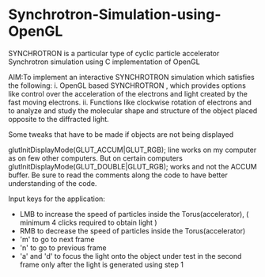 # Synchrotron-Simulation-using-OpenGL
 SYNCHROTRON is a particular type of cyclic particle accelerator 
 Synchrotron simulation using C implementation of OpenGL

AIM:To implement an interactive SYNCHROTRON simulation which satisfies the following: i. OpenGL based SYNCHROTRON , which provides options like control over the acceleration of the electrons and light created by the fast moving electrons. ii. Functions like clockwise rotation of electrons and to analyze and study the molecular shape and structure of the object placed opposite to the diffracted light.

Some tweaks that have to be made if objects are not being displayed

glutInitDisplayMode(GLUT_ACCUM|GLUT_RGB); line works on my computer as on few other computers. But on certain computers glutInitDisplayMode(GLUT_DOUBLE|GLUT_RGB); works and not the ACCUM buffer. Be sure to read the comments along the code to have better understanding of the code.

Input keys for the application:
* LMB to increase the speed of particles inside the Torus(accelerator), ( minimum 4 clicks required to obtain light )
* RMB to decrease the speed of particles inside the Torus(accelerator)
* 'm' to go to next frame
* 'n' to go to previous frame
* 'a' and 'd' to focus the light onto the object under test in the second frame only after the light is generated using step 1

